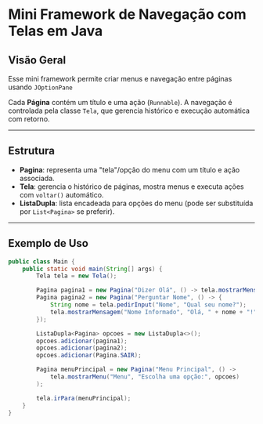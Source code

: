 # Mini Framework de Navegação com Telas em Java

## Visão Geral

Esse mini framework permite criar menus e navegação entre páginas usando `JOptionPane`

Cada **Página** contém um título e uma ação (`Runnable`). A navegação é controlada pela classe `Tela`, que gerencia histórico e execução automática com retorno.

---

## Estrutura

- **Pagina**: representa uma "tela"/opção do menu com um título e ação associada.
- **Tela**: gerencia o histórico de páginas, mostra menus e executa ações com `voltar()` automático.
- **ListaDupla**: lista encadeada para opções do menu (pode ser substituída por `List<Pagina>` se preferir).

---

## Exemplo de Uso

```java
public class Main {
    public static void main(String[] args) {
        Tela tela = new Tela();

        Pagina pagina1 = new Pagina("Dizer Olá", () -> tela.mostrarMensagem("Olá", "Seja bem-vindo!"));
        Pagina pagina2 = new Pagina("Perguntar Nome", () -> {
            String nome = tela.pedirInput("Nome", "Qual seu nome?");
            tela.mostrarMensagem("Nome Informado", "Olá, " + nome + "!");
        });

        ListaDupla<Pagina> opcoes = new ListaDupla<>();
        opcoes.adicionar(pagina1);
        opcoes.adicionar(pagina2);
        opcoes.adicionar(Pagina.SAIR);

        Pagina menuPrincipal = new Pagina("Menu Principal", () ->
            tela.mostrarMenu("Menu", "Escolha uma opção:", opcoes)
        );

        tela.irPara(menuPrincipal);
    }
}
